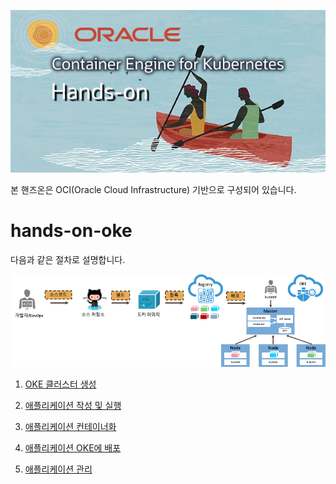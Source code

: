![](images/hands-on-oke.png)

본 핸즈온은 OCI(Oracle Cloud Infrastructure) 기반으로 구성되어 있습니다.

# hands-on-oke


다음과 같은 절차로 설명합니다.

![](images/step0.png)

1. [OKE 클러스터 생성](setup.md)

1. [애플리케이션 작성 및 실행](application.md)

1. [애플리케이션 컨테이너화](docker.md)

1. [애플리케이션 OKE에 배포](oke.md)

1. [애플리케이션 관리](kubectl.md)

